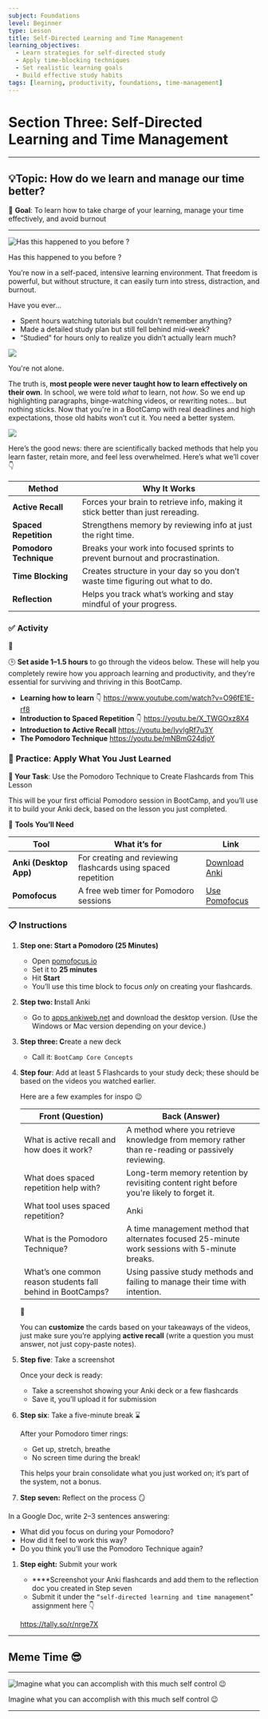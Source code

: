 ```yaml
---
subject: Foundations
level: Beginner
type: Lesson
title: Self-Directed Learning and Time Management
learning_objectives:
  - Learn strategies for self-directed study
  - Apply time-blocking techniques
  - Set realistic learning goals
  - Build effective study habits
tags: [learning, productivity, foundations, time-management]
---
```


# **Section Three: Self-Directed Learning and Time Management**

---

## **💡Topic: How do we learn and manage our time better?**

🎯 **Goal**: To learn how to take charge of your learning, manage your time effectively, and avoid burnout

---

![Has this happened to you before ?](attachment:8df8eef0-adb9-4a7d-acf2-bd47bb61b782:image.png)

Has this happened to you before ?

You’re now in a self-paced, intensive learning environment. That freedom is powerful, but without structure, it can easily turn into stress, distraction, and burnout.

Have you ever…

- Spent hours watching tutorials but couldn’t remember anything?
- Made a detailed study plan but still fell behind mid-week?
- “Studied” for hours only to realize you didn’t actually learn much?

![](https://media2.giphy.com/media/v1.Y2lkPTc5NDFmZGM2ZXhkcHhsZXR3djFlN3JqcHFiZjBsdm4xeGx5YjE3cGhibGNzcnRnNCZlcD12MV9naWZzX3NlYXJjaCZjdD1n/g2o9VLBgv02TiAZX4V/giphy.gif)

You're not alone.

The truth is, **most people were never taught how to learn effectively on their own**. In school, we were told _what_ to learn, not _how_. So we end up highlighting paragraphs, binge-watching videos, or rewriting notes... but nothing sticks. Now that you're in a BootCamp with real deadlines and high expectations, those old habits won’t cut it. You need a better system.

![](https://media2.giphy.com/media/v1.Y2lkPTc5NDFmZGM2eDR5Y2hidnQycXlza2lmNjdxODFsem55ZnJtd3R1cHJ2ZnAxMGpkaiZlcD12MV9naWZzX3NlYXJjaCZjdD1n/hTH2O4vgQRXMnsGP1k/giphy.gif)

Here’s the good news: there are scientifically backed methods that help you learn faster, retain more, and feel less overwhelmed. Here’s what we’ll cover 👇

| **Method**             | **Why It Works**                                                                |
| ---------------------- | ------------------------------------------------------------------------------- |
| **Active Recall**      | Forces your brain to retrieve info, making it stick better than just rereading. |
| **Spaced Repetition**  | Strengthens memory by reviewing info at just the right time.                    |
| **Pomodoro Technique** | Breaks your work into focused sprints to prevent burnout and procrastination.   |
| **Time Blocking**      | Creates structure in your day so you don’t waste time figuring out what to do.  |
| **Reflection**         | Helps you track what’s working and stay mindful of your progress.               |

### ✅ **Activity**

<aside>
📌

🕒 **Set aside 1–1.5 hours** to go through the videos below. These will help you completely rewire how you approach learning and productivity, and they’re essential for surviving and thriving in this BootCamp.

</aside>

- **Learning how to learn** 👇
  https://www.youtube.com/watch?v=O96fE1E-rf8
- **Introduction to Spaced Repetition** 👇
  https://youtu.be/X_TWGOxz8X4
- **Introduction to Active Recall**
  https://youtu.be/IyvlgRf7u3Y
- **The Pomodoro Technique**
  https://youtu.be/mNBmG24djoY

###

### 🔄 **Practice: Apply What You Just Learned**

**🧠 Your Task**: Use the Pomodoro Technique to Create Flashcards from This Lesson

This will be your first official Pomodoro session in BootCamp, and you’ll use it to build your Anki deck, based on the lesson you just completed.

**🧰** **Tools You’ll Need**

| Tool                   | What it’s for                                                 | Link                                       |
| ---------------------- | ------------------------------------------------------------- | ------------------------------------------ |
| **Anki (Desktop App)** | For creating and reviewing flashcards using spaced repetition | [Download Anki](https://apps.ankiweb.net/) |
| **Pomofocus**          | A free web timer for Pomodoro sessions                        | [Use Pomofocus](https://pomofocus.io/)     |

### **📋 Instructions**

1. **Step one: Start a Pomodoro (25 Minutes)**
   - Open [pomofocus.io](https://pomofocus.io/)
   - Set it to **25 minutes**
   - Hit **Start**
   - You’ll use this time block to focus _only_ on creating your flashcards.
2. **Step two: I**nstall Anki
   - Go to [apps.ankiweb.net](https://apps.ankiweb.net/) and download the desktop version. (Use the Windows or Mac version depending on your device.)
3. **Step three: C**reate a new deck
   - Call it: `BootCamp Core Concepts`
4. **Step four**: Add at least 5 Flashcards to your study deck; these should be based on the videos you watched earlier.

   Here are a few examples for inspo 😉

   | **Front (Question)**                                        | **Back (Answer)**                                                                                |
   | ----------------------------------------------------------- | ------------------------------------------------------------------------------------------------ |
   | What is active recall and how does it work?                 | A method where you retrieve knowledge from memory rather than re-reading or passively reviewing. |
   | What does spaced repetition help with?                      | Long-term memory retention by revisiting content right before you're likely to forget it.        |
   | What tool uses spaced repetition?                           | Anki                                                                                             |
   | What is the Pomodoro Technique?                             | A time management method that alternates focused 25-minute work sessions with 5-minute breaks.   |
   | What’s one common reason students fall behind in BootCamps? | Using passive study methods and failing to manage their time with intention.                     |

   <aside>
   📌

   You can **customize** the cards based on your takeaways of the videos, just make sure you’re applying **active recall** (write a question you must answer, not just copy-paste notes).

   </aside>

5. **Step five**: Take a screenshot

   Once your deck is ready:

   - Take a screenshot showing your Anki deck or a few flashcards
   - Save it, you’ll upload it for submission

6. **Step six**: Take a five-minute break ⌛

   After your Pomodoro timer rings:

   - Get up, stretch, breathe
   - No screen time during the break!

   This helps your brain consolidate what you just worked on; it’s part of the system, not a bonus.

7. **Step seven:** Reflect on the process 🪞

In a Google Doc, write 2–3 sentences answering:

- What did you focus on during your Pomodoro?
- How did it feel to work this way?
- Do you think you’ll use the Pomodoro Technique again?

1. **Step eight:** Submit your work

   - \*\*\*\*Screenshot your Anki flashcards and add them to the reflection doc you created in Step seven
   - Submit it under the `“self-directed learning and time management`” assignment here 👇

   https://tally.so/r/nrge7X

---

## Meme Time 😎

---

![Imagine what you can accomplish with this much self control 😉](attachment:ca05efb6-fb66-46a9-a4f9-087318582af9:image.png)

Imagine what you can accomplish with this much self control 😉

---
